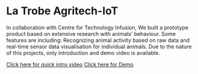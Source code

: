 # La Trobe Agritech-IoT
In collaboration with Centre for Technology Infusion, We built a prototype product based on extensive research with animals’ behaviour. Some features are including: Recognizing animal activity based on raw data and real-time sensor data visualisation for individual animals. Due to the nature of this projects, only introduction and demo video is available. 

[Click here for quick intro video]("https://res.cloudinary.com/hbcfhna19/video/upload/v1619241729/AgriTech_IoT_azobzu.mp4")
[Click here for Demo]("https://res.cloudinary.com/hbcfhna19/video/upload/v1619245517/projectdemo_od9gtv.mp4")
